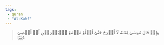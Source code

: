 ```yaml
---
tags: 
 - quran 
 - "Al-Kahf"
---
```


> وَإِذۡ قَالَ مُوسَىٰ لِفَتَىٰهُ لَآ أَبۡرَحُ حَتَّىٰٓ أَبۡلُغَ مَجۡمَعَ ٱلۡبَحۡرَيۡنِ أَوۡ أَمۡضِيَ حُقُبٗا
